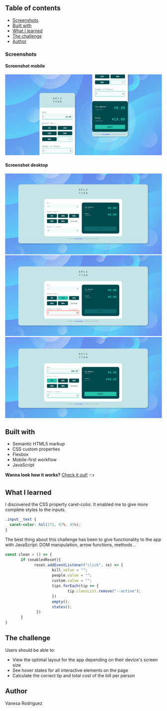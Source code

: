 ## Table of contents
- [Screenshots](#screenshots)
- [Built with](#built-with)
- [What I learned](#what-i-learned)
- [The challenge](#the-challenge)
- [Author](#author)


### Screenshots

#### Screenshot mobile
![Diseño campos completados para móvil](screenshot/mobile-desing-completed_screenshot.png)

#### Screenshot desktop
![Diseño campos vacío para escritorio](screenshot/desktop-design-empty_screenshot.png)
![Diseño con estados activados para escritorio](screenshot/desktop-design-active-states_screenshot.png)
![Diseño con campos completados para escritorio](screenshot/desktop-design-completed_screenshot.png)


## Built with
- Semantic HTML5 markup
- CSS custom properties
- Flexbox
- Mobile-first workflow
- JavaScript

**Wanna look how it works?** 
[Check it out!](https://vanesa-r.github.io/tip-calculator-app/) :point_left:

## What I learned

I discovered the CSS property caret-color. It enabled me to give more complete styles to the inputs.

```css
.input__text {
  caret-color: hsl(172, 67%, 45%);
}
```

The best thing about this challenge has been to give functionality to the app with JavaScript: DOM manipulation, arrow functions, methods ..

```js
const clean = () => {
       if (enabledReset){
             reset.addEventListener("click", (e) => {
                     bill.value = "";
                     people.value = "";
                     custom.value = "";
                     tips.forEach(tip => {
                            tip.classList.remove("--active");
                     })
                     empty(); 
                     states();
              })
       }
}
```

## The challenge

Users should be able to:

- View the optimal layout for the app depending on their device's screen size
- See hover states for all interactive elements on the page
- Calculate the correct tip and total cost of the bill per person

## Author

Vanesa Rodríguez
